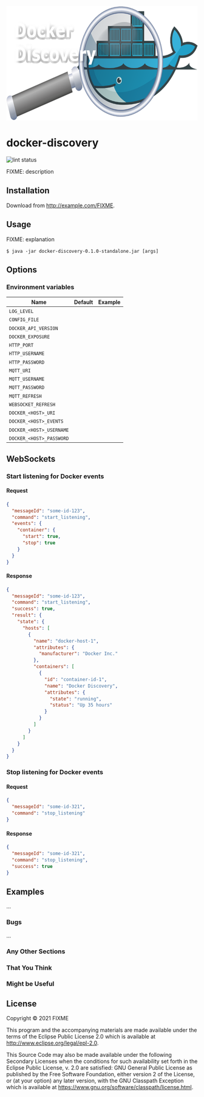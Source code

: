 <p align="center">
  <img height="300" src="https://github.com/ezand/docker-discovery/raw/main/doc/logo.png">
</p>

# docker-discovery
![lint status](https://github.com/ezand/docker-discovery/workflows/lint/badge.svg)

FIXME: description

## Installation

Download from http://example.com/FIXME.

## Usage

FIXME: explanation

    $ java -jar docker-discovery-0.1.0-standalone.jar [args]

## Options

### Environment variables
| Name | Default | Example |
|------|---------|---------|
| `LOG_LEVEL` | | |
| `CONFIG_FILE` | | |
| `DOCKER_API_VERSION` | | |
| `DOCKER_EXPOSURE` | | |
| `HTTP_PORT` | | |
| `HTTP_USERNAME` | | |
| `HTTP_PASSWORD` | | |
| `MQTT_URI` | | |
| `MQTT_USERNAME` | | |
| `MQTT_PASSWORD` | | |
| `MQTT_REFRESH` | | |
| `WEBSOCKET_REFRESH` | | |
| `DOCKER_<HOST>_URI` | | |
| `DOCKER_<HOST>_EVENTS` | | |
| `DOCKER_<HOST>_USERNAME` | | |
| `DOCKER_<HOST>_PASSWORD` | | |

## WebSockets

### Start listening for Docker events

#### Request

```json
{
  "messageId": "some-id-123",
  "command": "start_listening",
  "events": {
    "container": {
      "start": true,
      "stop": true
    }
  }
}
```

#### Response

```json
{
  "messageId": "some-id-123",
  "command": "start_listening",
  "success": true,
  "result": {
    "state": {
      "hosts": [
        {
          "name": "docker-host-1",
          "attributes": {
            "manufacturer": "Docker Inc."
          },
          "containers": [
            {
              "id": "container-id-1",
              "name": "Docker Discovery",
              "attributes": {
                "state": "running",
                "status": "Up 35 hours"
              }
            }
          ]
        }
      ]
    }
  }
}
```

### Stop listening for Docker events

#### Request

```json
{
  "messageId": "some-id-321",
  "command": "stop_listening"
}
```

#### Response

```json
{
  "messageId": "some-id-321",
  "command": "stop_listening",
  "success": true
}
```

## Examples

...

### Bugs

...

### Any Other Sections
### That You Think
### Might be Useful

## License

Copyright © 2021 FIXME

This program and the accompanying materials are made available under the
terms of the Eclipse Public License 2.0 which is available at
http://www.eclipse.org/legal/epl-2.0.

This Source Code may also be made available under the following Secondary
Licenses when the conditions for such availability set forth in the Eclipse
Public License, v. 2.0 are satisfied: GNU General Public License as published by
the Free Software Foundation, either version 2 of the License, or (at your
option) any later version, with the GNU Classpath Exception which is available
at https://www.gnu.org/software/classpath/license.html.
